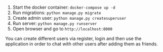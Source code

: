 1. Start the docker container: `docker-compose up -d`
2. Run migrations: `python manage.py migrate`
3. Create admin user: `python manage.py createsuperuser`
4. Run server: `python manage.py runserver`
5. Open browser and go to `http://localhost:8000`

You can create different users via register, login and then use the application in order to chat with other users after adding them as friends. 
